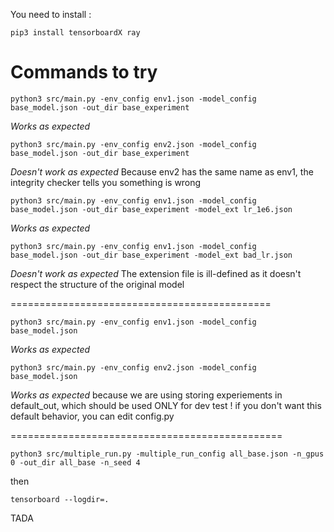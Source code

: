 You need to install :

```
pip3 install tensorboardX ray
```

# Commands to try

```
python3 src/main.py -env_config env1.json -model_config base_model.json -out_dir base_experiment
```
*Works as expected* 

```
python3 src/main.py -env_config env2.json -model_config base_model.json -out_dir base_experiment
```
*Doesn't work as expected*
Because env2 has the same name as env1, 
the integrity checker tells you something is wrong

```
python3 src/main.py -env_config env1.json -model_config base_model.json -out_dir base_experiment -model_ext lr_1e6.json
```
*Works as expected*

```
python3 src/main.py -env_config env1.json -model_config base_model.json -out_dir base_experiment -model_ext bad_lr.json
```
*Doesn't work as expected*
The extension file is ill-defined as it doesn't respect the structure of the original model

=============================================
```
python3 src/main.py -env_config env1.json -model_config base_model.json
```
*Works as expected* 

```
python3 src/main.py -env_config env2.json -model_config base_model.json
```
*Works as expected* because we are using storing experiements in default_out, 
which should be used ONLY for dev test ! 
if you don't want this default behavior, you can edit config.py

===============================================

```
python3 src/multiple_run.py -multiple_run_config all_base.json -n_gpus 0 -out_dir all_base -n_seed 4
```

then

```
tensorboard --logdir=. 
```

TADA
